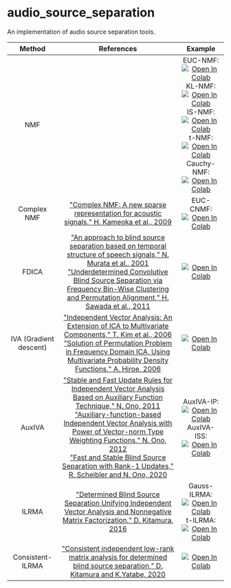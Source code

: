 # audio_source_separation
An implementation of audio source separation tools.

| Method | References | Example |
|:-:|:-:|:-:|
| NMF |  | EUC-NMF: [![Open In Colab](https://colab.research.google.com/assets/colab-badge.svg)](https://colab.research.google.com/github/tky823/audio_source_separation/blob/main/egs/nmf-example/euc-nmf/test_euc-nmf.ipynb) <br> KL-NMF: [![Open In Colab](https://colab.research.google.com/assets/colab-badge.svg)](https://colab.research.google.com/github/tky823/audio_source_separation/blob/main/egs/nmf-example/kl-nmf/test_kl-nmf.ipynb) <br> IS-NMF: [![Open In Colab](https://colab.research.google.com/assets/colab-badge.svg)](https://colab.research.google.com/github/tky823/audio_source_separation/blob/main/egs/nmf-example/is-nmf/test_is-nmf.ipynb) <br> t-NMF: [![Open In Colab](https://colab.research.google.com/assets/colab-badge.svg)](https://colab.research.google.com/github/tky823/audio_source_separation/blob/main/egs/nmf-example/t-nmf/test_t-nmf.ipynb) <br> Cauchy-NMF: [![Open In Colab](https://colab.research.google.com/assets/colab-badge.svg)](https://colab.research.google.com/github/tky823/audio_source_separation/blob/main/egs/nmf-example/cauchy-nmf/test_cauchy-nmf.ipynb) |
| Complex NMF | ["Complex NMF: A new sparse representation for acoustic signals," H. Kameoka et al., 2009](https://ieeexplore.ieee.org/document/4960364) | EUC-CNMF: [![Open In Colab](https://colab.research.google.com/assets/colab-badge.svg)](https://colab.research.google.com/github/tky823/audio_source_separation/blob/main/egs/nmf-example/cnmf/test_euc-cnmf.ipynb) |
| FDICA | ["An approach to blind source separation based on temporal structure of speech signals," N. Murata et al., 2001](https://www.sciencedirect.com/science/article/abs/pii/S0925231200003453) <br> ["Underdetermined Convolutive Blind Source Separation via Frequency Bin-Wise Clustering and Permutation Alignment," H. Sawada et al., 2011](https://ieeexplore.ieee.org/document/5473129) | [![Open In Colab](https://colab.research.google.com/assets/colab-badge.svg)](https://colab.research.google.com/github/tky823/audio_source_separation/blob/main/egs/bss-example/fdica/test_fdica.ipynb) |
| IVA (Gradient descent) | ["Independent Vector Analysis: An Extension of ICA to Multivariate Components," T. Kim et al., 2006](https://link.springer.com/chapter/10.1007/11679363_21) <br> ["Solution of Permutation Problem in Frequency Domain ICA, Using Multivariate Probability Density Functions," A. Hiroe, 2006](https://link.springer.com/chapter/10.1007/11679363_75) | [![Open In Colab](https://colab.research.google.com/assets/colab-badge.svg)](https://colab.research.google.com/github/tky823/audio_source_separation/blob/main/egs/bss-example/iva/test_grad-iva.ipynb) |
| AuxIVA | ["Stable and Fast Update Rules for Independent Vector Analysis Based on Auxiliary Function Technique," N. Ono, 2011](https://ieeexplore.ieee.org/document/6082320) <br> ["Auxiliary-function-based Independent Vector Analysis with Power of Vector-norm Type Weighting Functions," N. Ono, 2012](https://ieeexplore.ieee.org/document/6411886) <br> ["Fast and Stable Blind Source Separation with Rank-1 Updates," R. Scheibler and N. Ono, 2020](https://ieeexplore.ieee.org/document/9053556) | AuxIVA-IP: [![Open In Colab](https://colab.research.google.com/assets/colab-badge.svg)](https://colab.research.google.com/github/tky823/audio_source_separation/blob/main/egs/bss-example/iva/test_aux-iva-ip.ipynb) <br> AuxIVA-ISS: [![Open In Colab](https://colab.research.google.com/assets/colab-badge.svg)](https://colab.research.google.com/github/tky823/audio_source_separation/blob/main/egs/bss-example/iva/test_aux-iva-iss.ipynb) |
| ILRMA | ["Determined Blind Source Separation Unifying Independent Vector Analysis and Nonnegative Matrix Factorization," D. Kitamura, 2016](https://ieeexplore.ieee.org/document/7486081) | Gauss-ILRMA: [![Open In Colab](https://colab.research.google.com/assets/colab-badge.svg)](https://colab.research.google.com/github/tky823/audio_source_separation/blob/main/egs/bss-example/ilrma/test_gauss-ilrma.ipynb) <br> t-ILRMA: [![Open In Colab](https://colab.research.google.com/assets/colab-badge.svg)](https://colab.research.google.com/github/tky823/audio_source_separation/blob/main/egs/bss-example/ilrma/test_t-ilrma.ipynb) |
| Consistent-ILRMA | ["Consistent independent low-rank matrix analysis for determined blind source separation," D. Kitamura and K.Yatabe, 2020](https://asp-eurasipjournals.springeropen.com/articles/10.1186/s13634-020-00704-4)| [![Open In Colab](https://colab.research.google.com/assets/colab-badge.svg)](https://colab.research.google.com/github/tky823/audio_source_separation/blob/main/egs/bss-example/ilrma/test_consistent-ilrma.ipynb) |